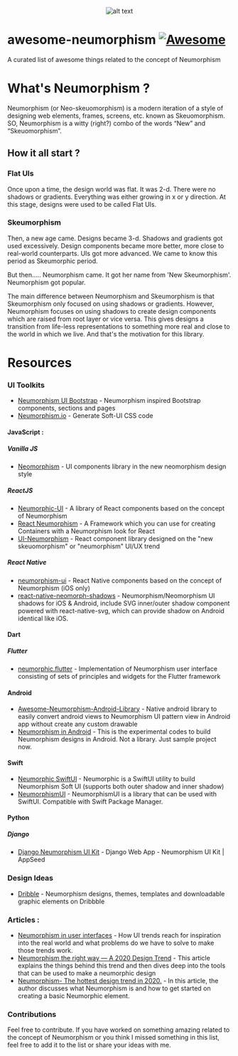 <div align="center">

![alt text](logo.png "Logo Title Text 1")

</div>

# **awesome-neumorphism** [![Awesome](https://cdn.rawgit.com/sindresorhus/awesome/d7305f38d29fed78fa85652e3a63e154dd8e8829/media/badge.svg)](https://github.com/sindresorhus/awesome)

A curated list of awesome things related to the concept of Neumorphism

# What's Neumorphism ?
Neumorphism (or Neo-skeuomorphism) is a modern iteration of a style of designing web elements, frames, screens, etc. known as Skeuomorphism. SO, Neumorphism is a witty (right?) combo of the words “New” and “Skeuomorphism”.

## How it all start ?

### Flat UIs
Once upon a time, the design world was flat. It was 2-d. There were no shadows or gradients. Everything was either growing in x or y direction. At this stage, designs were used to be called Flat UIs.

### Skeumorphism
Then, a new age came. Designs became 3-d. Shadows and gradients got used excessively. Design components became more better, more close to real-world counterparts. UIs got more advanced. We came to know this period as Skeumorphic period.

But then.....
Neumorphism came. It got her name from 'New Skeumorphism'. Neumorphism got popular.

The main difference between Neumorphism and Skeumorphism is that Skeumorphism only focused on using shadows or gradients. However, Neumorphism focuses on using shadows to create design components which are raised from root layer or vice versa. This gives designs a transition from life-less representations to something more real and close to the world in which we live. And that's the motivation for this library.


# Resources

### UI Toolkits

- [Neumorphism UI Bootstrap](https://github.com/themesberg/neumorphism-ui-bootstrap) - Neumorphism inspired Bootstrap components, sections and pages
- [Neumorphism.io](https://neumorphism.io) - Generate Soft-UI CSS code

#### JavaScript :

##### Vanilla JS
- [Neomorphism](https://ismail9k.github.io/neomorphism/) - UI components library in the new neomorphism design style

##### ReactJS
- [Neumorphic-UI](https://neumorphic-ui.netlify.com/) - A library of React components based on the concept of Neumorphism
- [React Neumorphism](https://github.com/dhuber666/React-Neumorphism) - A Framework which you can use for creating Containers with a Neumorphism look for React
- [UI-Neumorphism](https://github.com/AKAspanion/ui-neumorphism) - React component library designed on the "new skeuomorphism" or  "neumorphism" UI/UX trend

##### React Native 
- [neumorphism-ui](https://github.com/usamamoinakhter/Neumorphism-ui) - React Native components based on the concept of Neumorphism (iOS only)
- [react-native-neomorph-shadows](https://github.com/tokkozhin/react-native-neomorph-shadows) - Neumorphism/Neomorphism UI shadows for iOS & Android, include SVG inner/outer shadow component powered with react-native-svg, which can provide shadow on Android identical like iOS.

#### Dart

##### Flutter
- [neumorphic.flutter](https://pub.dev/packages/neumorphic) - Implementation of Neumorphism user interface consisting of sets of principles and widgets for the Flutter framework

#### Android 
- [Awesome-Neumorphism-Android-Library](https://github.com/GovindaPaliwal/Awesome-Neumorphism-Android-Library) - Native android library to easily convert android views to Neumorphism UI pattern view in Android app without create any custom drawable
- [Neumorphism in Android](https://github.com/fornewid/neumorphism) - This is the experimental codes to build Neumorphism designs in Android. Not a library. Just sample project now.

#### Swift
- [Neumorphic SwiftUI](https://github.com/costachung/neumorphic) - Neumorphic is a SwiftUI utility to build Neumorphism Soft UI (supports both outer shadow and inner shadow)
- [NeumorphismUI](https://github.com/tsuzukihashi/NeumorphismUI) - NeumorphismUI is a library that can be used with SwiftUI. Compatible with Swift Package Manager.

#### Python
##### Django
- [Django Neumorphism UI Kit](https://github.com/app-generator/django-neumorphism-uikit) - Django Web App - Neumorphism UI Kit | AppSeed 

### Design Ideas
- [Dribble](https://dribbble.com/tags/neumorphism) - Neumorphism designs, themes, templates and downloadable graphic elements on Dribbble


### Articles :
- [Neumorphism in user interfaces](https://uxdesign.cc/neumorphism-in-user-interfaces-b47cef3bf3a6?gi=e0623a729dab) - How UI trends reach for inspiration into the real world and what problems do we have to solve to make those trends work.
- [Neumorphism the right way — A 2020 Design Trend](https://medium.com/@artofofiare/neumorphism-the-right-way-a-2020-design-trend-386e6a09040a) - This article explains the things behind this trend and then dives deep into the tools that can be used to make a neumorphic design
- [Neumorphism- The hottest design trend in 2020.](https://uxplanet.org/neomorphism-the-hottest-design-trend-in-2020-8bd65de77a5e) - In this article, the author discusses what Neumorphism is and how to get started on creating a basic Neumorphic element.


### Contributions
Feel free to contribute. If you have worked on something amazing related to the concept of Neumorphism or you think I missed something in this list, feel free to add it to the list or share your ideas with me.


